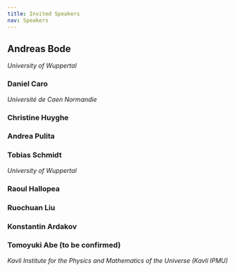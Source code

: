```yaml
---
title: Invited Speakers
nav: Speakers
---
```


## Andreas Bode

*University of Wuppertal*

### Daniel Caro

*Université de Caen Normandie*

### Christine Huyghe

### Andrea Pulita

### Tobias Schmidt

*University of Wuppertal*

### Raoul Hallopea

### Ruochuan Liu

### Konstantin Ardakov

### Tomoyuki Abe (to be confirmed)

*Kavli Institute for the Physics and Mathematics of the Universe (Kavli IPMU)*
